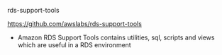 rds-support-tools

https://github.com/awslabs/rds-support-tools


* Amazon RDS Support Tools contains utilities, sql, scripts and views which are useful in a RDS environment 
